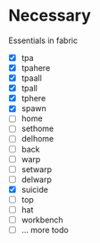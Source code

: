 # Necessary

Essentials in fabric

- [x] tpa
- [x] tpahere
- [x] tpaall
- [x] tpall
- [x] tphere
- [x] spawn
- [ ] home
- [ ] sethome
- [ ] delhome
- [ ] back
- [ ] warp
- [ ] setwarp
- [ ] delwarp
- [x] suicide
- [ ] top
- [ ] hat
- [ ] workbench
- [ ] ... more todo
